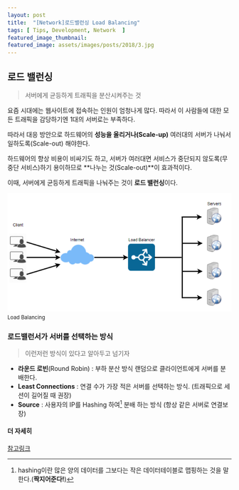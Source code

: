 ```yaml
---
layout: post
title:  "[Network]로드밸런싱 Load Balancing"
tags: [ Tips, Development, Network  ]
featured_image_thumbnail:
featured_image: assets/images/posts/2018/3.jpg
---
```


## 로드 밸런싱

> 서버에게 균등하게 트래픽을 분산시켜주는 것  

요즘 시대에는 웹사이트에 접속하는 인원이 엄청나게 많다. 따라서 이 사람들에 대한 모든 트래픽을 감당하기엔 <m>1대의 서버로는 부족하다.</m>  

따라서 대응 방안으로 하드웨어의 **성능을 올리거나(Scale-up)** 여러대의 서버가 나눠서 일하도록(Scale-out) 해야한다.  

하드웨어의 <m>향상 비용이 비싸기도</m> 하고, 서버가 여러대면 서비스가 중단되지 않도록(<m>무중단 서비스</m>)하기 용이하므로 **나누는 것(Scale-out)**이 효과적이다.  

이때, 서버에게 <r>균등하게 트래픽을 나눠주는 것</r>이 **로드 밸런싱**이다.  


![Load Balancing](/assets/images/posts/2021/load%20balancing.png)
<small>Load Balancing</small>  

### 로드밸런서가 서버를 선택하는 방식

  > 이런저런 방식이 있다고 알아두고 넘기자   

  - **라운드 로빈**(Round Robin) : <m>부하 분산 방식</m> 랜덤으로 클라이언트에게 서버를 분배한다.
  - **Least Connections** : 연결 수가 <m>가장 적은 서버</m>를 선택하는 방식. (트래픽으로 세션이 길어질 때 권장)
  - **Source** : 사용자의 IP를 <m>Hashing</m> 하여[^1] 분배 하는 방식 (항상 <r>같은 서버로 연결보장</r>)













[^1]: hashing이란 많은 양의 데이터를 그보다는 작은 데이터테이블로 맵핑하는 것을 말한다.(**짝지어준다!**)

#### 더 자세히
<a href="https://nesoy.github.io/articles/2018-06/Load-Balancer">참고링크</a>